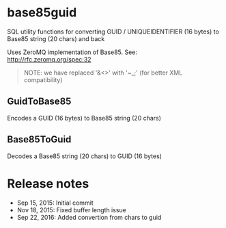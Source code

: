# base85guid

SQL utility functions for converting GUID / UNIQUEIDENTIFIER (16 bytes) to Base85 string (20 chars) and back

Uses ZeroMQ implementation of Base85. See: http://rfc.zeromq.org/spec:32

> NOTE: we have replaced '&<>' with '~_;' (for better XML compatibility)

## GuidToBase85
Encodes a GUID (16 bytes) to Base85 string (20 chars)

## Base85ToGuid
Decodes a Base85 string (20 chars) to GUID (16 bytes)

# Release notes
- Sep 15, 2015: Initial commit
- Nov 18, 2015: Fixed buffer length issue
- Sep 22, 2016: Added convertion from chars to guid
